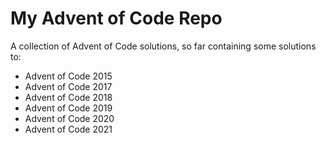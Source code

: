 # My Advent of Code Repo

A collection of Advent of Code solutions, so far containing some solutions to:

* Advent of Code 2015
* Advent of Code 2017
* Advent of Code 2018
* Advent of Code 2019
* Advent of Code 2020
* Advent of Code 2021
